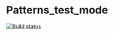 # Patterns_test_mode
[![Build status](https://ci.appveyor.com/api/projects/status/fsk98j43otml4ol7/branch/main?svg=true)](https://ci.appveyor.com/project/EvgeniaZlobina/patterns-test-mode/branch/main)
